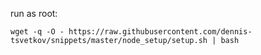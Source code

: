 run as root:
```
wget -q -O - https://raw.githubusercontent.com/dennis-tsvetkov/snippets/master/node_setup/setup.sh | bash
```
